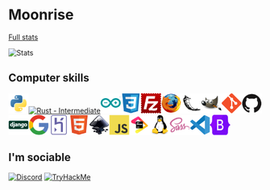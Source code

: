 # Moonrise
[Full stats](https://github.com/PetitPotiron/PetitPotiron/stats.md)

![Stats](https://github-readme-stats.vercel.app/api?username=PetitPotiron&show_icons=true&theme=midnight-purple)

## Computer skills
<a href="https://python.org"><img src="https://raw.githubusercontent.com/devicons/devicon/master/icons/python/python-original.svg" width="40px" height="40px" alt="Python - Intermediate"></a><a href="https://rust-lang.org"><img src="https://www.rust-lang.org/logos/rust-logo-blk.svg" width="40px" height="40px" alt="Rust - Intermediate"></a><a href="https://arduino.cc"><img src="https://raw.githubusercontent.com/devicons/devicon/master/icons/arduino/arduino-original.svg" width="40px" height="40px" alt="Arduino - Beginner"></a><a href="https://w3.org/Style/CSS"><img src="https://raw.githubusercontent.com/devicons/devicon/master/icons/css3/css3-original.svg" width="40px" height="40px" alt="CSS 3 - Intermediate"></a><a href="https://filezilla-project.org/"><img src="https://raw.githubusercontent.com/devicons/devicon/master/icons/filezilla/filezilla-plain.svg" width="40px" height="40px" alt="FileZilla - Beginner"></a><a href="https://firefox.com"><img src="https://raw.githubusercontent.com/devicons/devicon/master/icons/firefox/firefox-original.svg" width="40px" height="40px" alt="Firefox - Expert"></a><a href="https://flask.palletsprojects.com"><img src="https://raw.githubusercontent.com/devicons/devicon/master/icons/flask/flask-original.svg" width="40px" height="40px" alt="Flask - Intermediate"></a><a href="https://gimp.org"><img src="https://raw.githubusercontent.com/devicons/devicon/master/icons/gimp/gimp-original.svg" width="40px" height="40px" alt="Gimp - Intermediate"></a><a href="https://git-scm.com"><img src="https://raw.githubusercontent.com/devicons/devicon/master/icons/git/git-original.svg" width="40px" height="40px" alt="Git - Beginner"></a><a href="https://github.com"><img src="https://raw.githubusercontent.com/devicons/devicon/master/icons/github/github-original.svg" width="40px" height="40px" alt="Github - Intermediate"></a><a href="https://djangoproject.com"><img src="https://raw.githubusercontent.com/devicons/devicon/master/icons/django/django-original.svg" width="40px" height="40px" alt="Django - Beginner"></a><a href="https://google.com"><img src="https://raw.githubusercontent.com/devicons/devicon/master/icons/google/google-original.svg" width="40px" height="40px" alt="Google - Expert"></a><a href="https://heroku.com"><img src="https://raw.githubusercontent.com/devicons/devicon/master/icons/heroku/heroku-original.svg" width="40px" height="40px" alt="Heroku - Intermediate"></a><a href="https://www.w3.org/html"><img src="https://raw.githubusercontent.com/devicons/devicon/master/icons/html5/html5-original.svg" width="40px" height="40px" alt="HTML 5 - Expert"></a><a href="https://inkscape.org"><img src="https://raw.githubusercontent.com/devicons/devicon/master/icons/inkscape/inkscape-original.svg" width="40px" height="40px" alt="Inkscape - Beginner"></a><a href="https://nodejs.org"><img src="https://raw.githubusercontent.com/devicons/devicon/master/icons/javascript/javascript-original.svg" width="40px" height="40px" alt="Node.js & JavaScript - Intermediate"></a><a href="https://www.jetbrains.com"><img src="https://raw.githubusercontent.com/devicons/devicon/master/icons/jetbrains/jetbrains-original.svg" width="40px" height="40px" alt="JetBrains - Expert"></a><a href="https://www.gnu.org/"><img src="https://raw.githubusercontent.com/devicons/devicon/master/icons/linux/linux-original.svg" width="40px" height="40px" alt="GNU Linux - Beginner"></a><a href="https://sass-lang.com"><img src="https://raw.githubusercontent.com/devicons/devicon/master/icons/sass/sass-original.svg" width="40px" height="40px" alt="Sass - Beginner"></a><a href="https://code.visualstudio.com/"><img src="https://raw.githubusercontent.com/devicons/devicon/master/icons/vscode/vscode-original.svg" width="40px" height="40px" alt="Visual Studio Code - Intermediate"></a><a href="https://getbootstrap.com"><img src="https://raw.githubusercontent.com/devicons/devicon/master/icons/bootstrap/bootstrap-original.svg" width="40px" height="40px" alt="Bootstrap - Intermediate"></a>

## I'm sociable
<a href="https://discord.com/users/715826047949471785"><img src="https://discord.com/assets/3437c10597c1526c3dbd98c737c2bcae.svg" width="40px" height="40px" alt="Discord"></a>
<a href="https://tryhackme.com/p/PetitPotiron"><img src="https://tryhackme-badges.s3.amazonaws.com/PetitPotiron.png" width="40px" height="40px" alt="TryHackMe"></a>
